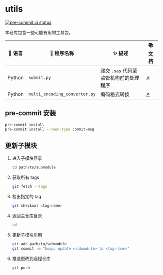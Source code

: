 # utils

[![pre-commit.ci status](https://results.pre-commit.ci/badge/github/smjc-org/utils/main.svg)](https://results.pre-commit.ci/latest/github/smjc-org/utils/main)

本仓库包含一些可能有用的工具包。

| 🎯 语言 | 🧩 程序名称                   | ✨ 描述                                | 📚 文档                                                         |
| ------- | ----------------------------- | -------------------------------------- | --------------------------------------------------------------- |
| Python  | `submit.py`                   | 递交 `.sas` 代码至监管机构前的处理程序 | [↗️](https://github.com/smjc-org/py-submit/blob/main/README.md) |
| Python  | `multi_encoding_converter.py` | 编码格式转换                           | [↗️](python/multi_encoding_converter/README.md)                 |

## pre-commit 安装

```bash
pre-commit install
pre-commit install --hook-type commit-msg
```

## 更新子模块

1. 进入子模块目录

   ```bash
   cd path/to/submodule
   ```

2. 获取所有 tags

   ```bash
   git fetch --tags
   ```

3. 检出指定的 tag

   ```bash
   git checkout <tag-name>
   ```

4. 返回主仓库目录

   ```bash
   cd -
   ```

5. 更新子模块引用

   ```bash
   git add path/to/submodule
   git commit -m "bump: update <submodule> to <tag-name>"
   ```

6. 推送更改到远程仓库

   ```bash
   git push
   ```
